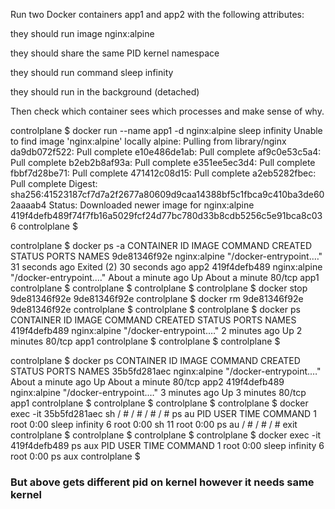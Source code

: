Run two Docker containers app1 and app2 with the following attributes:

they should run image nginx:alpine

they should share the same PID kernel namespace

they should run command sleep infinity

they should run in the background (detached)

Then check which container sees which processes and make sense of why.



controlplane $ docker run --name app1 -d nginx:alpine sleep infinity
Unable to find image 'nginx:alpine' locally
alpine: Pulling from library/nginx
da9db072f522: Pull complete 
e10e486de1ab: Pull complete 
af9c0e53c5a4: Pull complete 
b2eb2b8af93a: Pull complete 
e351ee5ec3d4: Pull complete 
fbbf7d28be71: Pull complete 
471412c08d15: Pull complete 
a2eb5282fbec: Pull complete 
Digest: sha256:41523187cf7d7a2f2677a80609d9caa14388bf5c1fbca9c410ba3de602aaaab4
Status: Downloaded newer image for nginx:alpine
419f4defb489f74f7fb16a5029fcf24d77bc780d33b8cdb5256c5e91bca8c036
controlplane $ 


controlplane $ docker ps -a
CONTAINER ID   IMAGE          COMMAND                  CREATED              STATUS                      PORTS     NAMES
9de81346f92e   nginx:alpine   "/docker-entrypoint.…"   31 seconds ago       Exited (2) 30 seconds ago             app2
419f4defb489   nginx:alpine   "/docker-entrypoint.…"   About a minute ago   Up About a minute           80/tcp    app1
controlplane $ 
controlplane $ 
controlplane $ 
controlplane $ docker stop 9de81346f92e
9de81346f92e
controlplane $ docker rm 9de81346f92e
9de81346f92e
controlplane $ 
controlplane $ 
controlplane $ docker ps
CONTAINER ID   IMAGE          COMMAND                  CREATED         STATUS         PORTS     NAMES
419f4defb489   nginx:alpine   "/docker-entrypoint.…"   2 minutes ago   Up 2 minutes   80/tcp    app1
controlplane $ 
controlplane $ 
controlplane $



controlplane $ docker ps
CONTAINER ID   IMAGE          COMMAND                  CREATED              STATUS              PORTS     NAMES
35b5fd281aec   nginx:alpine   "/docker-entrypoint.…"   About a minute ago   Up About a minute   80/tcp    app2
419f4defb489   nginx:alpine   "/docker-entrypoint.…"   3 minutes ago        Up 3 minutes        80/tcp    app1
controlplane $ 
controlplane $ 
controlplane $ 
controlplane $ docker exec -it 35b5fd281aec sh
/ # 
/ # 
/ # 
/ # ps au
PID   USER     TIME  COMMAND
    1 root      0:00 sleep infinity
    6 root      0:00 sh
   11 root      0:00 ps au
/ # 
/ # 
/ # exit
controlplane $ 
controlplane $ 
controlplane $ 
controlplane $ docker exec -it 419f4defb489 ps aux
PID   USER     TIME  COMMAND
    1 root      0:00 sleep infinity
    6 root      0:00 ps aux
controlplane $ 



### But above gets different pid on kernel however it needs same kernel